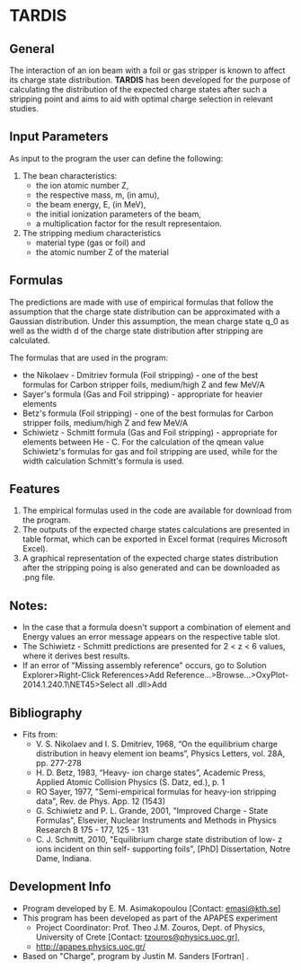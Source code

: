 # TARDIS

## General
The interaction of an ion beam with a foil or gas stripper is known to affect its charge state distribution. 
**TARDIS** has been developed for the purpose of calculating the distribution of the expected charge states after such a stripping point and aims to aid with optimal charge selection in relevant studies.

## Input Parameters
As input to the program the user can define the following:
1. The bean characteristics:
	* the ion atomic number Z, 
	* the respective mass, m, (in amu), 
	* the beam energy, E, (in MeV),
	* the initial ionization parameters of the beam,
	* a multiplication factor for the result representaion.
2. The stripping medium characteristics
	* material type (gas or foil) and 
	* the atomic number Z of the material

## Formulas
The predictions are made with use of empirical formulas that follow the assumption that the charge state distribution can be approximated with a Gaussian distribution. Under this assumption, the mean charge state q_0 as well as the width d of the charge state distribution after stripping are calculated.

The formulas that are used in the program: 
* the Nikolaev - Dmitriev formula (Foil stripping) - one of the best formulas for Carbon stripper foils, medium/high Z and few MeV/A
* Sayer's formula (Gas and Foil stripping) - appropriate for heavier elements
* Betz's formula (Foil stripping) - one of the best formulas for Carbon stripper foils, medium/high Z and few MeV/A
* Schiwietz - Schmitt formula (Gas and Foil stripping) - appropriate for elements between He - C. For the calculation of the qmean value Schiwietz's formulas for gas and foil stripping are used, while for the width calculation Schmitt's formula is used.

## Features

1. The empirical formulas used in the code are available for download from the program.
2. The outputs of the expected charge states calculations are presented in table format, which can be exported in Excel format (requires Microsoft Excel).
3. A graphical representation of the expected charge states distribution after the stripping poing is also generated and can be downloaded as .png file.

## Notes: 
* In the case that a formula doesn't support a combination of element and Energy values an error message appears on the respective table slot.
* The Schiwietz - Schmitt predictions are presented for 2 < z < 6 values, where it derives best results.
* If an error of "Missing assembly reference" occurs, go to 
 	Solution Explorer>Right-Click References>Add Reference...>Browse...>OxyPlot-2014.1.240.1\NET45\>Select all .dll>Add 

## Bibliography
* Fits from: 
	- V. S. Nikolaev and I. S. Dmitriev, 1968,  “On the equilibrium charge distribution in heavy element ion beams”, Physics Letters, vol. 28A, pp. 277-278
	- H. D. Betz, 1983, “Heavy- ion charge states”, Academic Press, Applied Atomic Collision Physics (S. Datz, ed.), p. 1
	- RO Sayer, 1977, "Semi-empirical formulas for heavy-ion stripping data", Rev. de Phys. App. 12 (1543)
	- G. Schiwietz and P. L. Grande, 2001, "Improved Charge - State Formulas", Elsevier, Nuclear Instruments and Methods in Physics Research B 175 - 177, 125 - 131
	- C. J. Schmitt, 2010, "Equilibrium charge state distribution of low- z ions incident on thin self- supporting foils", [PhD] Dissertation, Notre Dame, Indiana.

## Development Info
* Program developed by E. M. Asimakopoulou [Contact: emasi@kth.se]
* This program has been developed as part of the APAPES experiment 
	- Project Coordinator: Prof. Theo J.M. Zouros, Dept. of Physics, University of Crete 
	  [Contact: tzouros@physics.uoc.gr], 
	- http://apapes.physics.uoc.gr/
* Based on "Charge", program by Justin M. Sanders [Fortran] .
